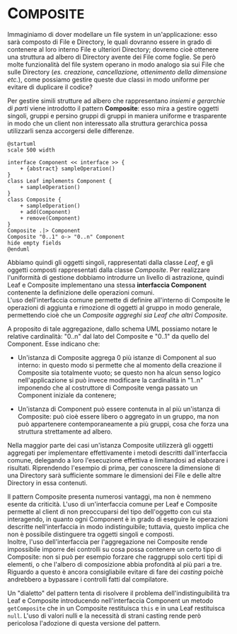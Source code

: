 # <big>C</big>OMPOSITE

Immaginiamo di dover modellare un file system in un'applicazione: esso sarà composto di File e Directory, le quali dovranno essere in grado di contenere al loro interno File e ulteriori Directory; dovremo cioè ottenere una struttura ad albero di Directory avente dei File come foglie.
Se però molte funzionalità del file system operano in modo analogo sia sui File che sulle Directory (_es. creazione, cancellazione, ottenimento della dimensione etc._), come possiamo gestire queste due classi in modo uniforme per evitare di duplicare il codice?

Per gestire simili strutture ad albero che rappresentano _insiemi e gerarchie di parti_ viene introdotto il pattern __Composite__: esso mira a gestire oggetti singoli, gruppi e persino gruppi di gruppi in maniera uniforme e trasparente in modo che un client non interessato alla struttura gerarchica possa utilizzarli senza accorgersi delle differenze.

```plantuml
@startuml
scale 500 width

interface Component << interface >> {
    + {abstract} sampleOperation()
}
class Leaf implements Component {
    + sampleOperation()
}
class Composite {
    + sampleOperation()
    + add(Component)
    + remove(Component)
}
Composite .|> Component
Composite "0..1" o-> "0..n" Component
hide empty fields
@enduml
```

Abbiamo quindi gli oggetti singoli, rappresentati dalla classe _Leaf_, e gli oggetti composti rappresentati dalla classe _Composite_.
Per realizzare l'uniformità di gestione dobbiamo introdurre un livello di astrazione, quindi Leaf e Composite implementano una stessa __interfaccia Component__ contenente la definizione delle operazioni comuni. \
L'uso dell'interfaccia comune permette di definire all'interno di Composite le operazioni di aggiunta e rimozione di oggetti al gruppo in modo generale, permettendo cioè che un _Composite aggreghi sia Leaf che altri Composite_.

A proposito di tale aggregazione, dallo schema UML possiamo notare le relative cardinalità: "0..n" dal lato del Composite e "0..1" da quello del Component.
Esse indicano che:

- Un'istanza di Composite aggrega 0 più istanze di Component al suo interno: in questo modo si permette che al momento della creazione il Composite sia totalmente vuoto; se questo non ha alcun senso logico nell'applicazione si può invece modificare la cardinalità in "1..n" imponendo che al costruttore di Composite venga passato un Component iniziale da contenere;

- Un'istanza di Component può essere contenuta in al più un'istanza di Composite: può cioè essere libero o aggregato in un gruppo, ma non può appartenere contemporaneamente a più gruppi, cosa che forza una struttura strettamente ad albero.

Nella maggior parte dei casi un'istanza Composite utilizzerà gli oggetti aggregati per implementare effettivamente i metodi descritti dall'interfaccia comune, delegando a loro l'esecuzione effettiva e limitandosi ad elaborare i risultati.
Riprendendo l'esempio di prima, per conoscere la dimensione di una Directory sarà sufficiente sommare le dimensioni dei File e delle altre Directory in essa contenuti.

Il pattern Composite presenta numerosi vantaggi, ma non è nemmeno esente da criticità.
L'uso di un'interfaccia comune per Leaf e Composite permette al client di non preoccuparsi del tipo dell'oggetto con cui sta interagendo, in quanto ogni Component è in grado di eseguire le operazioni descritte nell'interfaccia in modo indistinguibile; tuttavia, questo implica che non è possibile distinguere tra oggetti singoli e composti. \
Inoltre, l'uso dell'interfaccia per l'aggregazione nei Composite rende impossibile imporre dei controlli su cosa possa contenere un certo tipo di Composite: non si può per esempio forzare che raggruppi solo certi tipi di elementi, o che l'albero di composizione abbia profondità al più pari a tre. Riguardo a questo è ancora consigliabile evitare di fare dei _casting_ poichè andrebbero a bypassare i controlli fatti dal compilatore.

Un "dialetto" del pattern tenta di risolvere il problema dell'indistinguibilità tra Leaf e Composite introducendo nell'interfaccia Component un metodo `getComposite` che in un Composite restituisca `this` e in una Leaf restituisca `null`.
L'uso di valori nulli e la necessità di strani casting rende però pericolosa l'adozione di questa versione del pattern.
